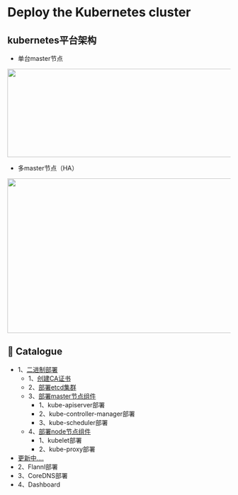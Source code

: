# Deploy the Kubernetes cluster

## kubernetes平台架构
- 单台master节点
<img src="../images/kuernetes/eb67ab07dc1340bba5c654612791477c.jpeg" width="900" height="200">

- 多master节点（HA）
<img src="../images/kuernetes/20191008-01.png" width="1000" height="350">

## 📖 Catalogue
- 1、[二进制部署](kubernetes.md)
  - 1、[创建CA证书](kubernetes.md)
  - 2、[部署etcd集群](kubernetes.md)
  - 3、[部署master节点组件](kubernetes.md)
    - 1、kube-apiserver部署
    - 2、kube-controller-manager部署
    - 3、kube-scheduler部署
  - 4、[部署node节点组件](kubernetes.md)
    - 1、kubelet部署
    - 2、kube-proxy部署
- [更新中....]()
- 2、Flannl部署
- 3、CoreDNS部署
- 4、Dashboard